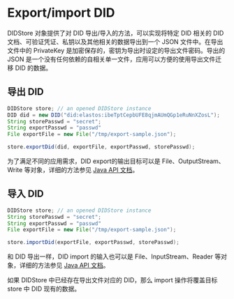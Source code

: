 # Export/import DID

DIDStore 对象提供了对 DID 导出/导入的方法，可以实现将特定 DID 相关的 DID 文档、可验证凭证、私钥以及其他相关的数据导出到一个 JSON 文件中。在导出文件中的 PrivateKey 是加密保存的，密钥为导出时设定的导出文件密码。导出的 JSON 是一个没有任何依赖的自相关单一文件，应用可以方便的使用导出文件迁移 DID 的数据。

## 导出 DID

```java
DIDStore store; // an opened DIDStore instance
DID did = new DID("did:elastos:ibeTptCepbUFE8qjmAUmQGp1eRuNnXZosL");
String storePasswd = "secret";
String exportPasswd = "passwd"
File exportFile = new File("/tmp/export-sample.json");

store.exportDid(did, exportFile, exportPasswd, storePasswd);
```

为了满足不同的应用需求，DID export的输出目标可以是 File、OutputStream、Write 等对象，详细的方法参见 [Java API 文档](https://todo/url/to/javadoc)。

## 导入 DID

```java
DIDStore store; // an opened DIDStore instance
String storePasswd = "secret";
String exportPasswd = "passwd"
File exportFile = new File("/tmp/export-sample.json");

store.importDid(exportFile, exportPasswd, storePasswd);
```

和 DID 导出一样，DID import 的输入也可以是 File、InputStream、Reader 等对象，详细的方法参见 [Java API 文档](https://todo/url/to/javadoc)。

如果 DIDStore 中已经存在导出文件对应的 DID，那么 import 操作将覆盖目标 store 中 DID 现有的数据。
